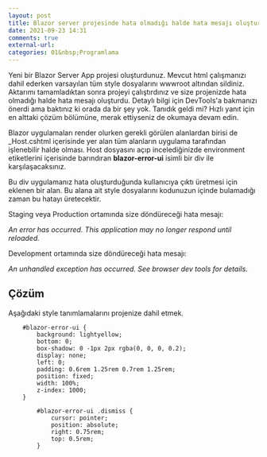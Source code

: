 ```yaml
---
layout: post
title: Blazor server projesinde hata olmadığı halde hata mesajı oluşturması
date: 2021-09-23 14:31
comments: true
external-url:
categories: 01&nbsp;Programlama
---
```


Yeni bir Blazor Server App projesi oluşturdunuz. Mevcut html çalışmanızı dahil ederken varsayılan tüm style dosyalarını wwwroot altından sildiniz. Aktarımı tamamladıktan sonra projeyi çalıştırdınız ve size projenizde hata olmadığı halde hata mesajı oluşturdu. Detaylı bilgi için DevTools'a bakmanızı önerdi ama baktınız ki orada da bir şey yok. Tanıdık geldi mi? Hızlı yanıt için en alttaki çözüm bölümüne, merak ettiyseniz de okumaya devam edin.

Blazor uygulamaları render olurken gerekli görülen alanlardan birisi de _Host.cshtml içerisinde yer alan tüm alanların uygulama tarafından işlenebilir halde olması. Host dosyasını açıp incelediğinizde environment etiketlerini içerisinde barındıran **blazor-error-ui** isimli bir div ile karşılaşacaksınız. 

Bu div uygulamanız hata oluşturduğunda kullanıcıya çıktı üretmesi için eklenen bir alan. Bu alana ait style dosyalarını kodunuzun içinde bulamadığı zaman bu hatayı üretecektir.

Staging veya Production ortamında size döndüreceği hata mesajı:

*An error has occurred. This application may no longer respond until reloaded.*

Development ortamında size döndüreceği hata mesajı:

*An unhandled exception has occurred. See browser dev tools for details.*

## Çözüm

Aşağıdaki style tanımlamalarını projenize dahil etmek.

```
    #blazor-error-ui {
        background: lightyellow;
        bottom: 0;
        box-shadow: 0 -1px 2px rgba(0, 0, 0, 0.2);
        display: none;
        left: 0;
        padding: 0.6rem 1.25rem 0.7rem 1.25rem;
        position: fixed;
        width: 100%;
        z-index: 1000;
    }

        #blazor-error-ui .dismiss {
            cursor: pointer;
            position: absolute;
            right: 0.75rem;
            top: 0.5rem;
        }
```
